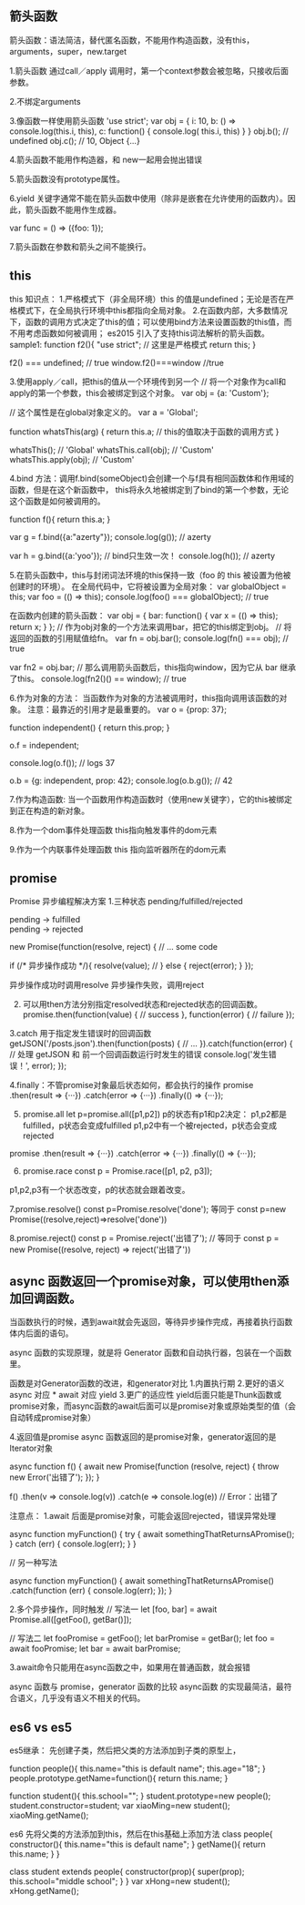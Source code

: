 ## 箭头函数

箭头函数：语法简洁，替代匿名函数，不能用作构造函数，没有this，arguments，super，new.target

1.箭头函数 通过call／apply 调用时，第一个context参数会被忽略，只接收后面参数。

2.不绑定arguments

3.像函数一样使用箭头函数
'use strict';
var obj = {
  i: 10,
  b: () => console.log(this.i, this),
  c: function() {
    console.log( this.i, this)
  }
}
obj.b(); 
// undefined
obj.c(); 
// 10, Object {...}

4.箭头函数不能用作构造器，和 new一起用会抛出错误


5.箭头函数没有prototype属性。

6.yield 关键字通常不能在箭头函数中使用（除非是嵌套在允许使用的函数内）。因此，箭头函数不能用作生成器。

var func = () => ({foo: 1});

7.箭头函数在参数和箭头之间不能换行。


## this
this 知识点：
1.严格模式下（非全局环境）this 的值是undefined；无论是否在严格模式下，在全局执行环境中this都指向全局对象。
2.在函数内部，大多数情况下，函数的调用方式决定了this的值；可以使用bind方法来设置函数的this值，而不用考虑函数如何被调用；
es2015 引入了支持this词法解析的箭头函数。
sample1:
function f2(){
  "use strict"; // 这里是严格模式
  return this;
}

f2() === undefined; // true
window.f2()===window //true

3.使用apply／call，把this的值从一个环境传到另一个
// 将一个对象作为call和apply的第一个参数，this会被绑定到这个对象。
var obj = {a: 'Custom'};

// 这个属性是在global对象定义的。
var a = 'Global';

function whatsThis(arg) {
  return this.a;  // this的值取决于函数的调用方式
}

whatsThis();          // 'Global'
whatsThis.call(obj);  // 'Custom'
whatsThis.apply(obj); // 'Custom'

4.bind 方法：调用f.bind(someObject)会创建一个与f具有相同函数体和作用域的函数，但是在这个新函数中，
this将永久地被绑定到了bind的第一个参数，无论这个函数是如何被调用的。

function f(){
  return this.a;
}

var g = f.bind({a:"azerty"});
console.log(g()); // azerty

var h = g.bind({a:'yoo'}); // bind只生效一次！
console.log(h()); // azerty

5.在箭头函数中，this与封闭词法环境的this保持一致（foo 的 this 被设置为他被创建时的环境）。
在全局代码中，它将被设置为全局对象：
var globalObject = this;
var foo = (() => this);
console.log(foo() === globalObject); // true

在函数内创建的箭头函数：
var obj = {
  bar: function() {
    var x = (() => this);
    return x;
  }
};
// 作为obj对象的一个方法来调用bar，把它的this绑定到obj。
// 将返回的函数的引用赋值给fn。
var fn = obj.bar();
console.log(fn() === obj); // true

var fn2 = obj.bar;
// 那么调用箭头函数后，this指向window，因为它从 bar 继承了this。
console.log(fn2()() == window); // true

6.作为对象的方法：
当函数作为对象的方法被调用时，this指向调用该函数的对象。
注意：最靠近的引用才是最重要的。
var o = {prop: 37};

function independent() {
  return this.prop;
}

o.f = independent;

console.log(o.f()); // logs 37

o.b = {g: independent, prop: 42};
console.log(o.b.g()); // 42

7.作为构造函数:
当一个函数用作构造函数时（使用new关键字），它的this被绑定到正在构造的新对象。

8.作为一个dom事件处理函数
this指向触发事件的dom元素

9.作为一个内联事件处理函数
this 指向监听器所在的dom元素



## promise
Promise 
异步编程解决方案
1.三种状态
pending/fulfilled/rejected

pending -> fulfilled  
pending -> rejected

 new Promise(function(resolve, reject) {
  // ... some code

  if (/* 异步操作成功 */){
    resolve(value); //
  } else {
    reject(error);
  }
});

异步操作成功时调用resolve
异步操作失败，调用reject

2. 可以用then方法分别指定resolved状态和rejected状态的回调函数。
promise.then(function(value) {
  // success
}, function(error) {
  // failure
});

3.catch 用于指定发生错误时的回调函数
getJSON('/posts.json').then(function(posts) {
  // ...
}).catch(function(error) {
  // 处理 getJSON 和 前一个回调函数运行时发生的错误
  console.log('发生错误！', error);
});

4.finally：不管promise对象最后状态如何，都会执行的操作
promise
.then(result => {···})
.catch(error => {···})
.finally(() => {···});

5. promise.all
let p=promise.all([p1,p2]) 
p的状态有p1和p2决定：
p1,p2都是fulfilled，p状态会变成fulfilled
p1,p2中有一个被rejected，p状态会变成rejected
 
promise
.then(result => {···})
.catch(error => {···})
.finally(() => {···});

6. promise.race
const p = Promise.race([p1, p2, p3]);

p1,p2,p3有一个状态改变，p的状态就会跟着改变。


7.promise.resolve()
const p=Promise.resolve('done');
等同于
const p=new Promise((resolve,reject)=>resolve('done'))

8.promise.reject()
const p = Promise.reject('出错了');
// 等同于
const p = new Promise((resolve, reject) => reject('出错了'))


## async 函数返回一个promise对象，可以使用then添加回调函数。
当函数执行的时候，遇到await就会先返回，等待异步操作完成，再接着执行函数体内后面的语句。

async 函数的实现原理，就是将 Generator 函数和自动执行器，包装在一个函数里。

函数是对Generator函数的改进，和generator对比
1.内置执行期
2.更好的语义
async   对应 *
await   对应 yield
3.更广的适应性
yield后面只能是Thunk函数或promise对象，而async函数的await后面可以是promise对象或原始类型的值（会自动转成promise对象）

4.返回值是promise
async 函数返回的是promise对象，generator返回的是Iterator对象

async function f() {
  await new Promise(function (resolve, reject) {
    throw new Error('出错了');
  });
}

f()
.then(v => console.log(v))
.catch(e => console.log(e))
// Error：出错了

注意点：
1.await 后面是promise对象，可能会返回rejected，错误异常处理

async function myFunction() {
  try {
    await somethingThatReturnsAPromise();
  } catch (err) {
    console.log(err);
  }
}

// 另一种写法

async function myFunction() {
  await somethingThatReturnsAPromise()
  .catch(function (err) {
    console.log(err);
  });
}

2.多个异步操作，同时触发
// 写法一
let [foo, bar] = await Promise.all([getFoo(), getBar()]);

// 写法二
let fooPromise = getFoo();
let barPromise = getBar();
let foo = await fooPromise;
let bar = await barPromise;


3.await命令只能用在async函数之中，如果用在普通函数，就会报错

async 函数与 promise，generator 函数的比较
async函数 的实现最简洁，最符合语义，几乎没有语义不相关的代码。


## es6 vs es5
es5继承：
先创建子类，然后把父类的方法添加到子类的原型上，

function people(){
    this.name="this is default name";
    this.age="18";
}
people.prototype.getName=function(){
    return this.name;
}

function student(){
    this.school="";
}
student.prototype=new people();
student.constructor=student;
var xiaoMing=new student();
xiaoMing.getName();

es6
先将父类的方法添加到this，然后在this基础上添加方法
class people{
    constructor(){
        this.name="this is default name";
    }
    getName(){
        return this.name;
    }
}

class student extends people{
    constructor(prop){
        super(prop);
        this.school="middle school";
    }
}
var xHong=new student();
xHong.getName();






